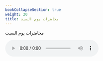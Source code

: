 ```yaml
---
bookCollapseSection: true
weight: 20
title: محاضرات يوم السبت
---
```


محاضرات يوم السبت

<audio controls src="/audio/test.m4a" type="audio/m4a">

</audio>

<br>
<br>
<br>
<br>
<br>
<br>
<br>
<br>
<br>
<br>
<br>
<br>
<br>
<br>
<br>
<br>
